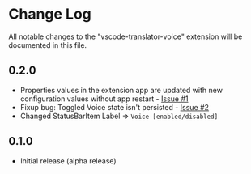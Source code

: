 # Change Log

All notable changes to the "vscode-translator-voice" extension will be documented in this file.

## 0.2.0
- Properties values in the extension app are updated with new configuration values without app restart - [Issue #1](https://github.com/yokawasa/vscode-translator-voice/issues/1)
- Fixup bug: Toggled Voice state isn't persisted - [Issue #2](https://github.com/yokawasa/vscode-translator-voice/issues/2)
- Changed StatusBarItem Label => `Voice [enabled/disabled]`

## 0.1.0
- Initial release (alpha release)